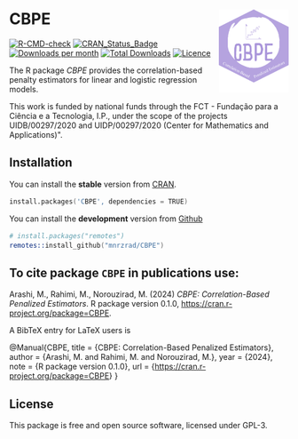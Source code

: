 # CBPE <img src="man/figures/logo.png" align="right" width="25%"/>

[![R-CMD-check](https://github.com/mnrzrad/CBPE/actions/workflows/R-CMD-check.yaml/badge.svg)](https://github.com/mnrzrad/CBPE/actions/workflows/R-CMD-check.yaml)
[![CRAN_Status_Badge](https://www.r-pkg.org/badges/version/CBPE)](https://cran.r-project.org/package=CBPE)
[![Downloads per
month](https://cranlogs.r-pkg.org/badges/CBPE)](https://cran.r-project.org/package=CBPE)
[![Total
Downloads](https://cranlogs.r-pkg.org/badges/grand-total/CBPE)](https://cran.r-project.org/package=CBPE)
[![Licence](https://img.shields.io/badge/licence-GPL--3-blue.svg)](https://www.gnu.org/licenses/gpl-3.0.en.html)

The R package *CBPE* provides the correlation-based penalty estimators for linear and logistic regression models.

This work is funded by national funds through the FCT - Fundação para a Ciência e a Tecnologia, I.P., under the scope of the projects UIDB/00297/2020 and UIDP/00297/2020 (Center for Mathematics and Applications)".

## Installation

You can install the **stable** version from
[CRAN](https://cran.r-project.org/package=CBPE).

``` s
install.packages('CBPE', dependencies = TRUE)
```

You can install the **development** version from
[Github](https://github.com/mnrzrad/CBPE)

``` s
# install.packages("remotes")
remotes::install_github("mnrzrad/CBPE")
```

## To cite package `CBPE` in publications use:

Arashi, M., Rahimi, M., Norouzirad, M. (2024) *CBPE:
Correlation-Based Penalized Estimators*. R package version 0.1.0,
<https://cran.r-project.org/package=CBPE>.

A BibTeX entry for LaTeX users is

@Manual{CBPE, title = {CBPE: Correlation-Based Penalized Estimators},
author = {Arashi, M. and  Rahimi, M. and  Norouzirad, M.}, year = {2024}, note = {R package version 0.1.0}, url =
{<https://cran.r-project.org/package=CBPE>} }

## License

This package is free and open source software, licensed under GPL-3.
